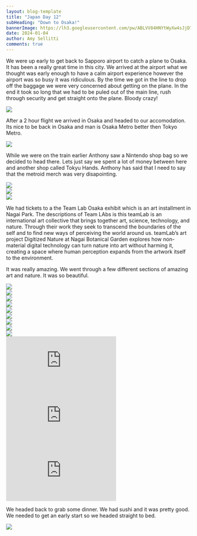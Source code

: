 ```yaml
---
layout: blog-template
title: "Japan Day 12"
subHeading: "Down to Osaka!"
bannerImage: https://lh3.googleusercontent.com/pw/ABLVV84HNYtWyXw4sJjD7wTv6IFXbr32n4HiKmbtBEsa92K_RWy6XJROhxuGedkRDNbLmg-NdrH_41aCeOCM4c5ksQcN3ah9ogAq_0s-MQoYpJ2rWn9uke2d=w2400
date: 2024-01-04
author: Amy Sellitti
comments: true
---
```


We were up early to get back to Sapporo airport to catch a plane to Osaka. It has been a really great time in this city. We arrived at the airport what we thought was early enough to have a calm airport experience however the airport was so busy it was ridiculous. By the time we got in the line to drop off the baggage we were very concerned about getting on the plane. In the end it took so long that we had to be puled out of the main line, rush through security and get straight onto the plane. Bloody crazy!
<div class="center-image"><img src="https://lh3.googleusercontent.com/pw/ABLVV85SihGoVyvpQmoHZo-advH6HPjrIQ4QlKqsX2ygm9QHrZ8nbc_fR3GVYFhMW4tafCCZPs3ycBoEvstJTlmWORrUXUkJ8D6BZIivmZlAsquPAFMxhk3N=w2400" /></div>


After a 2 hour flight we arrived in Osaka and headed to our accomodation. Its nice to be back in Osaka and man is Osaka Metro better then Tokyo Metro. 
<div class="center-image"><img src="https://lh3.googleusercontent.com/pw/ABLVV87cnjvn-Hx_yJX-rvPkJuPE12LO4j0gUf3HkKi1UyM_nqoMDxvTP8eA5vDM50rqXC7-7_1Zvmbw_qLyCkb1_fiwHMPP3ZLW46PJ2XIQim-xRknVtPiZ=w2400" /></div>


While we were on the train earlier Anthony saw a Nintendo shop bag so we decided to head there. Lets just say we spent a lot of money between here and another shop called Tokyu Hands. Anthony has said that I need to say that the metroid merch was very disapointing. 

<div class="center-image"><img src="https://lh3.googleusercontent.com/pw/ABLVV841Px0b6-Ex9PF-Vi73x5SOmovJcfx9oNsk8mNM1abuLOmTW5DbBkIyqrGFs-Q56xBXVyUIY-RBOIp4drt1E1ds0HQKUPpqlHsy1BcPMakz7oRBk8Dj=w2400" /></div>
<div class="center-image"><img src="https://lh3.googleusercontent.com/pw/ABLVV86-AJIiOWNCoBS3VJdD9WBy23CIvatiiUZOjAqhLC0n5gxk-0X4Oub83KFs6x4UJnmvJOzGpod0paKgnGkdF5TugukqMbyezuVdhrHi-GMONK2Cj67O=w2400" /></div>
<div class="center-image"><img src="https://lh3.googleusercontent.com/pw/ABLVV85L5dHeyX5VaD-SlW3NFv2i8O16kn-j50LP4kYpIUwc1cCJ4OVTsPKQFHYKshUneu95tfAyHpr9-TtuPNoOAVD_B_RCdH6ZoqVDJj9OIIXXc2SNfPG0=w2400" /></div>

We had tickets to a the Team Lab Osaka exhibit which is an art installment in Nagai Park.  The descriptions of Team LAbs is this teamLab is an international art collective that brings together art, science, technology, and nature. Through their work they seek to transcend the boundaries of the self and to find new ways of perceiving the world around us. teamLab’s art project Digitized Nature at Nagai Botanical Garden explores how non-material digital technology can turn nature into art without harming it, creating a space where human perception expands from the artwork itself to the environment.

It was really amazing. We went through a few different sections of amazing art and nature. It was so beautiful. 
<div class="center-image"><img src="https://lh3.googleusercontent.com/pw/ABLVV86cHlHK8lswSZ9RVrGnbHIsTqJkGLk-82Y-DJY_ZDWiRDmIRqGsqwK6GVoT7SwElqiW0p6J9kEnTYb1fH1IBCeRbLcLd7hhvHlUJs3TvxvapnkGbCO2=w2400" /></div>
<div class="center-image"><img src="https://lh3.googleusercontent.com/pw/ABLVV8707IZnbny1zdvSQSRkBYSM6Odl4hSEFM3I4G23xJPQKKw0MnwJyo9rhcR6ae6YqJfbdqSZWTCBEaeDVu9yfDNItN527nj3zETDYA1TGP9rseo5DA26=w2400" /></div>
<div class="center-image"><img src="https://lh3.googleusercontent.com/pw/ABLVV85K-yMcI6j2MeepSv11ZnwqZc5w_ZDemxGSwXDy-tuavU4pr6her7uNdMDO2Vmt30bEUhvZMJLGykk15f_39C3H1E3BXIGu7DlVPwWzjNSbHULl6f6r=w2400" /></div>
<div class="center-image"><img src="https://lh3.googleusercontent.com/pw/ABLVV84TMtlD8MKAlvHnBo3XC8RGBJ8wVJTdWvu14I3RZwT3Tc0PbgE1atSN5sO4lkgiRKptH4UKT49h0L8csoJvLqZotMlwue_0vETieYTn2gUREqqVlIz3=w2400" /></div>
<div class="center-image"><img src="https://lh3.googleusercontent.com/pw/ABLVV84HNYtWyXw4sJjD7wTv6IFXbr32n4HiKmbtBEsa92K_RWy6XJROhxuGedkRDNbLmg-NdrH_41aCeOCM4c5ksQcN3ah9ogAq_0s-MQoYpJ2rWn9uke2d=w2400" /></div>
<div class="center-image"><img src="https://lh3.googleusercontent.com/pw/ABLVV85psFtb4eCkvY7YJOSZyptBBWR8O2unkdu3ggO1QuXxMVs01D2WjDDgApP9TGjNVjQKzQcC67oIXYtNflq5CFHAfDGAWyDmRN_hMFkIji18UFmBJCDG=w2400" /></div>
<div class="center-image"><img src="https://lh3.googleusercontent.com/pw/ABLVV85SXgdimH5bLj5xYhROt-bVDGztaJqVIe1wqBmfBcrxeSf7RObagEGHd6Gx-Hl58ruy9VxzwEhq5QlloIdRZL0S0FxJSx2-_dTnqU6HD0gmYLa4WuTi=w2400" /></div>
<div class="center-image"><img src="https://lh3.googleusercontent.com/pw/ABLVV85uxwKzyjr4DOeJPCTnZaDme9rmdAN1RQXDkfQ3PXK3oRNPXa2qOYW12IB-QqltYbHJYEQV3gG4Ws0KIzoclbS1ElQWgGvRzso2Z-88uycCKtHHJ0lz=w2400" /></div>
<div class="center-image"><img src="https://lh3.googleusercontent.com/pw/ABLVV87NF2IRknLMtW0qiW1A2AxVRy94b2TI3KJSEiNLYn3ZK0v5YI9nxyAFRl3K1scMPqTZtRtK44vFDg5jfHDPCTxjlSgnAoZHlM1lw2ESxLJ2dqEsWZ3z=w2400" /></div>
<div class="center-video"><iframe src="https://www.youtube.com/embed/rjCiRN49cG0" frameborder="0" allowfullscreen></iframe></div>
<div class="center-video"><iframe src="https://www.youtube.com/embed/4I_KJAMBmP0" frameborder="0" allowfullscreen></iframe></div>
<div class="center-video"><iframe src="https://www.youtube.com/embed/QuOfYj1f1Xw" frameborder="0" allowfullscreen></iframe></div>


We headed back to grab some dinner. We had sushi and it was pretty good. We needed to get an early start so we headed straight to bed. 

<div class="center-image"><img src="https://lh3.googleusercontent.com/pw/ABLVV870j0J_u_ePMEEqjTzJ6xk8jTtUBnBidgGBcgGuXbqco1SgGlsLH8gbePP_JMraFi5oJjggF-5gQIQUn1Wvp_wV584M2J6UVPTV_jw6YSnj4JzYins0=w2400" /></div>

